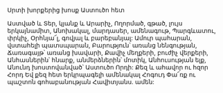 Սրտի խորքերից խոսք Աստուծո հետ

Աստված և Տեր, կյանք և Արարիչ,
Ողորմած, գթած, լույս երկայնամիտ,
Անոխակալ, մարդասեր, ամենագութ,
Պարգևատու, փրկիչ,
Օրհնյա՜լ, գովյալ և բարեբանյալ:
Ամուր պահարան, վստահելի պատսպարան,
Բարություն՝ առանց նենգության, Ճառագայթ՝ առանց խավարի,
Քավիչ մեղքերի, բուժիչ վերքերի,
Անհասներին՝ հնարք, անմերձներին՝ մոտիկ, Անհուսության ելք,
Անունդ խոստովանված՝ Աստուծո Որդի:
Քեզ և ահավոր ու հզոր Հորդ
Եվ քեզ հետ երկրպագելի ամենակալ Հոգուդ
Փա՜ռք ու պաշտոն գոհաբանության Հավիտյանս. ամեն: